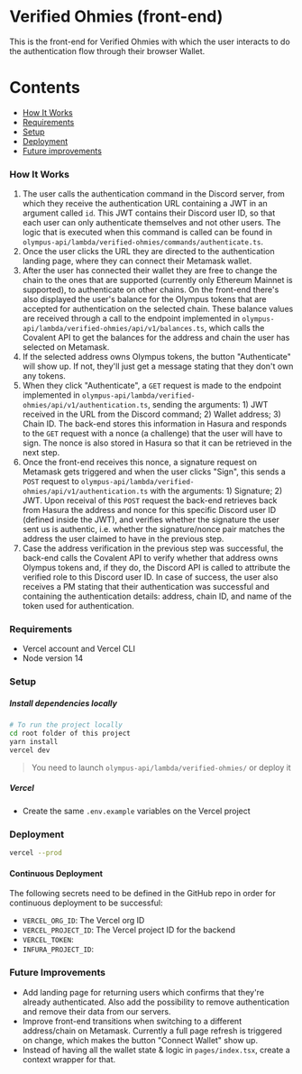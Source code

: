 # Verified Ohmies (front-end)

This is the front-end for Verified Ohmies with which the user interacts to do the authentication flow through their browser Wallet.

# Contents

- [How It Works](#how-it-works)
- [Requirements](#requirements)
- [Setup](#setup)
- [Deployment](#deployment)
- [Future improvements](#future-improvements)

### How It Works

1. The user calls the authentication command in the Discord server, from which they receive the authentication URL containing a JWT in an argument called `id`. This JWT contains their Discord user ID, so that each user can only authenticate themselves and not other users. The logic that is executed when this command is called can be found in `olympus-api/lambda/verified-ohmies/commands/authenticate.ts`.
2. Once the user clicks the URL they are directed to the authentication landing page, where they can connect their Metamask wallet.
3. After the user has connected their wallet they are free to change the chain to the ones that are supported (currently only Ethereum Mainnet is supported), to authenticate on other chains. On the front-end there's also displayed the user's balance for the Olympus tokens that are accepted for authentication on the selected chain. These balance values are received through a call to the endpoint implemented in `olympus-api/lambda/verified-ohmies/api/v1/balances.ts`, which calls the Covalent API to get the balances for the address and chain the user has selected on Metamask.
4. If the selected address owns Olympus tokens, the button "Authenticate" will show up. If not, they'll just get a message stating that they don't own any tokens.
5. When they click "Authenticate", a `GET` request is made to the endpoint implemented in `olympus-api/lambda/verified-ohmies/api/v1/authentication.ts`, sending the arguments: 1) JWT received in the URL from the Discord command; 2) Wallet address; 3) Chain ID. The back-end stores this information in Hasura and responds to the `GET` request with a nonce (a challenge) that the user will have to sign. The nonce is also stored in Hasura so that it can be retrieved in the next step.
6. Once the front-end receives this nonce, a signature request on Metamask gets triggered and when the user clicks "Sign", this sends a `POST` request to `olympus-api/lambda/verified-ohmies/api/v1/authentication.ts` with the arguments: 1) Signature; 2) JWT. Upon receival of this `POST` request the back-end retrieves back from Hasura the address and nonce for this specific Discord user ID (defined inside the JWT), and verifies whether the signature the user sent us is authentic, i.e. whether the signature/nonce pair matches the address the user claimed to have in the previous step.
7. Case the address verification in the previous step was successful, the back-end calls the Covalent API to verify whether that address owns Olympus tokens and, if they do, the Discord API is called to attribute the verified role to this Discord user ID. In case of success, the user also receives a PM stating that their authentication was successful and containing the authentication details: address, chain ID, and name of the token used for authentication.

### Requirements

- Vercel account and Vercel CLI
- Node version 14

### Setup

##### Install dependencies locally

```sh
# To run the project locally
cd root folder of this project
yarn install
vercel dev
```

> You need to launch `olympus-api/lambda/verified-ohmies/` or deploy it

##### Vercel

- Create the same `.env.example` variables on the Vercel project

### Deployment

```sh
vercel --prod
```

#### Continuous Deployment

The following secrets need to be defined in the GitHub repo in order for continuous deployment to be successful:

- `VERCEL_ORG_ID`: The Vercel org ID
- `VERCEL_PROJECT_ID`: The Vercel project ID for the backend
- `VERCEL_TOKEN`:
- `INFURA_PROJECT_ID`:

### Future Improvements

- Add landing page for returning users which confirms that they're already authenticated. Also add the possibility to remove authentication and remove their data from our servers.
- Improve front-end transitions when switching to a different address/chain on Metamask. Currently a full page refresh is triggered on change, which makes the button "Connect Wallet" show up.
- Instead of having all the wallet state & logic in `pages/index.tsx`, create a context wrapper for that.
